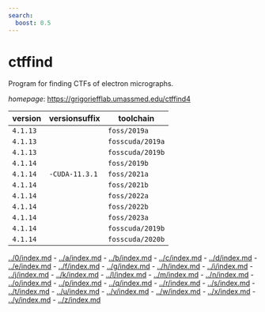 ```yaml
---
search:
  boost: 0.5
---
```

# ctffind

Program for finding CTFs of electron micrographs.

*homepage*: <https://grigoriefflab.umassmed.edu/ctffind4>

version | versionsuffix | toolchain
--------|---------------|----------
``4.1.13`` |  | ``foss/2019a``
``4.1.13`` |  | ``fosscuda/2019a``
``4.1.13`` |  | ``fosscuda/2019b``
``4.1.14`` |  | ``foss/2019b``
``4.1.14`` | ``-CUDA-11.3.1`` | ``foss/2021a``
``4.1.14`` |  | ``foss/2021b``
``4.1.14`` |  | ``foss/2022a``
``4.1.14`` |  | ``foss/2022b``
``4.1.14`` |  | ``foss/2023a``
``4.1.14`` |  | ``fosscuda/2019b``
``4.1.14`` |  | ``fosscuda/2020b``

[../0/index.md](0) - [../a/index.md](a) - [../b/index.md](b) - [../c/index.md](c) - [../d/index.md](d) - [../e/index.md](e) - [../f/index.md](f) - [../g/index.md](g) - [../h/index.md](h) - [../i/index.md](i) - [../j/index.md](j) - [../k/index.md](k) - [../l/index.md](l) - [../m/index.md](m) - [../n/index.md](n) - [../o/index.md](o) - [../p/index.md](p) - [../q/index.md](q) - [../r/index.md](r) - [../s/index.md](s) - [../t/index.md](t) - [../u/index.md](u) - [../v/index.md](v) - [../w/index.md](w) - [../x/index.md](x) - [../y/index.md](y) - [../z/index.md](z)

